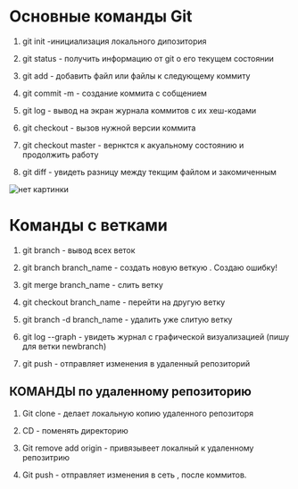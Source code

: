 # Основные команды Git #

1. git init -инициализация локального дипозитория

2. git status - получить информацию от git о его текущем состоянии

3. git add - добавить файл или файлы к следующему коммиту

4. git commit -m - создание коммита с собщением

5. git log - вывод на экран журнала коммитов с их хеш-кодами

6. git checkout - вызов нужной версии коммита

7. git checkout master - вернктся к акуальному состоянию и продолжить работу

8. git diff - увидеть разницу между текщим файлом и закомиченным

![нет картинки](gitignor.jpeg)

# Команды с ветками #

1. git branch - вывод всех веток

2. git branch branch_name - создать новую веткую . Создаю ошибку!

3. git merge branch_name - слить ветку

4. git checkout branch_name - перейти на другую ветку

5. git branch -d branch_name - удалить уже слитую ветку

6. git log --graph - увидеть журнал с графической визуализацией (пишу для ветки newbranch)

7. git push - отправляет изменения в удаленный репозиторий

## КОМАНДЫ по удаленному репозиторию


1. Git clone - делает локальную копию удаленного репозиторя

2. CD - поменять директорию

3. Git remove add origin - привязывеет локалный к удаленному репозитрию
 
4. Git push - отправляет изменения в сеть , после коммитов.